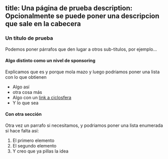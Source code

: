 title: Una página de prueba
description: Opcionalmente se puede poner una descripcion que sale en la cabecera
----
### Un título de prueba

Podemos poner párrafos que den lugar a otros sub-titulos, por ejemplo...

#### Algo distinto como un nivel de sponsoring

Explicamos que es y porque mola mazo y luego podriamos poner una lista con lo que obtienen

- Algo así
- otra cosa más
- Algo con un [link a ciclosfera](https://ciclosfera.com)
- Y lo que sea

#### Con otra sección

Otra vez un parrafo si necesitamos, y podriamos poner una lista enumerada si hace falta así:

1. El primero elemento
2. El segundo elemento
3. Y creo que ya pillas la idea

